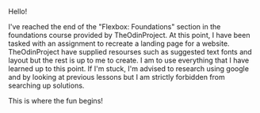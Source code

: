 Hello!

I've reached the end of the "Flexbox: Foundations" section in 
the foundations course provided by TheOdinProject. At this point, I have been tasked with an assignment to recreate a landing page for a website. TheOdinProject have supplied resourses such as suggested text fonts and layout but the rest is up to me to create. I am to use everything that I have learned up to this point. If I'm stuck, I'm advised to research using google and by looking at previous lessons but I am strictly forbidden from searching up solutions.

This is where the fun begins!